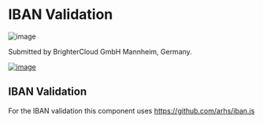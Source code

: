 # IBAN Validation
![image](https://user-images.githubusercontent.com/8611608/92599021-f4e0f600-f2a9-11ea-8d28-e7e07299da03.png)

Submitted by BrighterCloud GmbH Mannheim, Germany.

[![image](https://user-images.githubusercontent.com/8611608/92599094-0a562000-f2aa-11ea-90e9-8fda8375f097.png)](https://brighter.cloud/)

## IBAN Validation
For the IBAN validation this component uses https://github.com/arhs/iban.js
